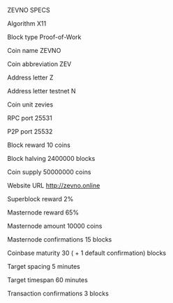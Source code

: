 ZEVNO SPECS

Algorithm	X11

Block type	Proof-of-Work

Coin name	ZEVNO

Coin abbreviation	ZEV

Address letter	Z

Address letter testnet	N

Coin unit	zevies

RPC port	25531

P2P port	25532

Block reward	10 coins

Block halving	2400000 blocks

Coin supply	50000000 coins

Website URL	http://zevno.online

Superblock reward	2%

Masternode reward	65%

Masternode amount	10000 coins

Masternode confirmations	15 blocks

Coinbase maturity	30 ( + 1 default confirmation) blocks

Target spacing	5 minutes

Target timespan	60 minutes

Transaction confirmations	3 blocks
